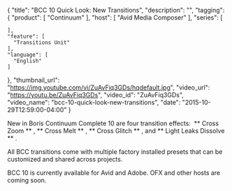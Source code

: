 {
  "title": "BCC 10 Quick Look: New Transitions",
  "description": "",
  "tagging": {
    "product": [
      "Continuum"
    ],
    "host": [
      "Avid Media Composer"
    ],
    "series": [

    ],
    "feature": [
      "Transitions Unit"
    ],
    "language": [
      "English"
    ]
  },
  "thumbnail_url": "https://img.youtube.com/vi/ZuAvFiq3GDs/hqdefault.jpg",
  "video_url": "https://youtu.be/ZuAvFiq3GDs",
  "video_id": "ZuAvFiq3GDs",
  "video_name": "bcc-10-quick-look-new-transitions",
  "date": "2015-10-29T12:59:00-04:00"
}

New in Boris Continuum Complete 10 are four transition effects:  ** Cross Zoom
** , ** Cross Melt ** , ** Cross Glitch ** , and ** Light Leaks Dissolve ** .

All BCC transitions come with multiple factory installed presets that can be
customized and shared across projects.

BCC 10 is currently available for Avid and Adobe. OFX and other hosts are
coming soon.


